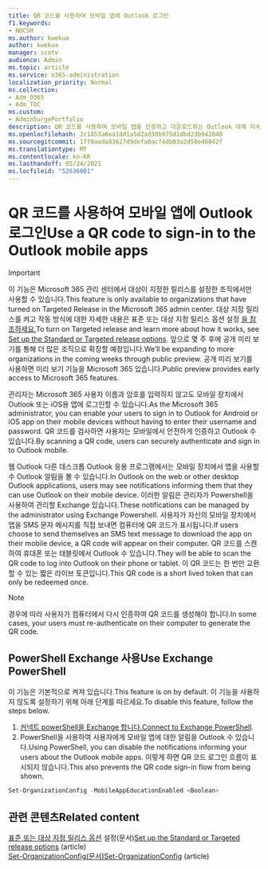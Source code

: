 ```yaml
---
title: QR 코드를 사용하여 모바일 앱에 Outlook 로그인
f1.keywords:
- NOCSH
ms.author: kwekua
author: kwekua
manager: scotv
audience: Admin
ms.topic: article
ms.service: o365-administration
localization_priority: Normal
ms.collection:
- Adm_O365
- Adm_TOC
ms.custom:
- AdminSurgePortfolio
description: QR 코드를 사용하여 모바일 앱을 인증하고 다운로드하는 Outlook 대해 자세히 알아보습니다.
ms.openlocfilehash: 2c1853a6ea1dd1a5d2ad30b975d1dbd23b942040
ms.sourcegitcommit: 17f0aada83627d9defa0acf4db03a2d58e46842f
ms.translationtype: MT
ms.contentlocale: ko-KR
ms.lasthandoff: 05/24/2021
ms.locfileid: "52636001"
---
```

# <a name="use-a-qr-code-to-sign-in-to-the-outlook-mobile-apps"></a><span data-ttu-id="d86e3-103">QR 코드를 사용하여 모바일 앱에 Outlook 로그인</span><span class="sxs-lookup"><span data-stu-id="d86e3-103">Use a QR code to sign-in to the Outlook mobile apps</span></span>

> [!IMPORTANT]
> <span data-ttu-id="d86e3-104">이 기능은 Microsoft 365 관리 센터에서 대상이 지정한 릴리스를 설정한 조직에서만 사용할 수 있습니다.</span><span class="sxs-lookup"><span data-stu-id="d86e3-104">This feature is only available to organizations that have turned on Targeted Release in the Microsoft 365 admin center.</span></span> <span data-ttu-id="d86e3-105">대상 지정 릴리스를 켜고 작동 방식에 대한 자세한 내용은 표준 또는 대상 지정 릴리스 옵션 설정 [을 참조하세요.](release-options-in-office-365.md)</span><span class="sxs-lookup"><span data-stu-id="d86e3-105">To turn on Targeted release and learn more about how it works, see [Set up the Standard or Targeted release options](release-options-in-office-365.md).</span></span> <span data-ttu-id="d86e3-106">앞으로 몇 주 후에 공개 미리 보기를 통해 더 많은 조직으로 확장할 예정입니다.</span><span class="sxs-lookup"><span data-stu-id="d86e3-106">We’ll be expanding to more organizations in the coming weeks through public preview.</span></span> <span data-ttu-id="d86e3-107">공개 미리 보기를 사용하면 미리 보기 기능을 Microsoft 365 있습니다.</span><span class="sxs-lookup"><span data-stu-id="d86e3-107">Public preview provides early access to Microsoft 365 features.</span></span>

<span data-ttu-id="d86e3-108">관리자는 Microsoft 365 사용자 이름과 암호를 입력하지 않고도 모바일 장치에서 Outlook 또는 iOS용 앱에 로그인할 수 있습니다.</span><span class="sxs-lookup"><span data-stu-id="d86e3-108">As the Microsoft 365 administrator, you can enable your users to sign in to Outlook for Android or iOS app on their mobile devices without having to enter their username and password.</span></span> <span data-ttu-id="d86e3-109">QR 코드를 검사하면 사용자는 모바일에서 안전하게 인증하고 Outlook 수 있습니다.</span><span class="sxs-lookup"><span data-stu-id="d86e3-109">By scanning a QR code, users can securely authenticate and sign in to Outlook mobile.</span></span>

<span data-ttu-id="d86e3-110">웹 Outlook 다른 데스크톱 Outlook 응용 프로그램에서는 모바일 장치에서 앱을 사용할 수 Outlook 알림을 볼 수 있습니다.</span><span class="sxs-lookup"><span data-stu-id="d86e3-110">In Outlook on the web or other desktop Outlook applications, users may see notifications informing them that they can use Outlook on their mobile device.</span></span> <span data-ttu-id="d86e3-111">이러한 알림은 관리자가 Powershell을 사용하여 관리할 Exchange 있습니다.</span><span class="sxs-lookup"><span data-stu-id="d86e3-111">These notifications can be managed by the administrator using Exchange Powershell.</span></span> <span data-ttu-id="d86e3-112">사용자가 자신의 모바일 장치에서 앱을 SMS 문자 메시지를 직접 보내면 컴퓨터에 QR 코드가 표시됩니다.</span><span class="sxs-lookup"><span data-stu-id="d86e3-112">If users choose to send themselves an SMS text message to download the app on their mobile device, a QR code will appear on their computer.</span></span> <span data-ttu-id="d86e3-113">QR 코드를 스캔하여 휴대폰 또는 태블릿에서 Outlook 수 있습니다.</span><span class="sxs-lookup"><span data-stu-id="d86e3-113">They will be able to scan the QR code to log into Outlook on their phone or tablet.</span></span> <span data-ttu-id="d86e3-114">이 QR 코드는 한 번만 교환할 수 있는 짧은 라이브 토큰입니다.</span><span class="sxs-lookup"><span data-stu-id="d86e3-114">This QR code is a short lived token that can only be redeemed once.</span></span>

> [!NOTE]
> <span data-ttu-id="d86e3-115">경우에 따라 사용자가 컴퓨터에서 다시 인증하여 QR 코드를 생성해야 합니다.</span><span class="sxs-lookup"><span data-stu-id="d86e3-115">In some cases, your users must re-authenticate on their computer to generate the QR code.</span></span>

## <a name="use-exchange-powershell"></a><span data-ttu-id="d86e3-116">PowerShell Exchange 사용</span><span class="sxs-lookup"><span data-stu-id="d86e3-116">Use Exchange PowerShell</span></span>

<span data-ttu-id="d86e3-117">이 기능은 기본적으로 켜져 있습니다.</span><span class="sxs-lookup"><span data-stu-id="d86e3-117">This feature is on by default.</span></span> <span data-ttu-id="d86e3-118">이 기능을 사용하지 않도록 설정하기 위해 아래 단계를 따르세요.</span><span class="sxs-lookup"><span data-stu-id="d86e3-118">To disable this feature, follow the steps below.</span></span>

1. <span data-ttu-id="d86e3-119">[커넥트 powerShell을 Exchange 합니다.](/powershell/exchange/connect-to-exchange-online-powershell?view=exchange-ps)</span><span class="sxs-lookup"><span data-stu-id="d86e3-119">[Connect to Exchange PowerShell](/powershell/exchange/connect-to-exchange-online-powershell?view=exchange-ps).</span></span>
2. <span data-ttu-id="d86e3-120">PowerShell을 사용하여 사용자에게 모바일 앱에 대한 알림을 Outlook 수 있습니다.</span><span class="sxs-lookup"><span data-stu-id="d86e3-120">Using PowerShell, you can disable the notifications informing your users about the Outlook mobile apps.</span></span> <span data-ttu-id="d86e3-121">이렇게 하면 QR 코드 로그인 흐름이 표시되지 않습니다.</span><span class="sxs-lookup"><span data-stu-id="d86e3-121">This also prevents the QR code sign-in flow from being shown.</span></span>

```powershell
Set-OrganizationConfig -MobileAppEducationEnabled <Boolean>
```

## <a name="related-content"></a><span data-ttu-id="d86e3-122">관련 콘텐츠</span><span class="sxs-lookup"><span data-stu-id="d86e3-122">Related content</span></span>

<span data-ttu-id="d86e3-123">[표준 또는 대상 지정 릴리스 옵션](release-options-in-office-365.md) 설정(문서)</span><span class="sxs-lookup"><span data-stu-id="d86e3-123">[Set up the Standard or Targeted release options](release-options-in-office-365.md) (article)</span></span>\
<span data-ttu-id="d86e3-124">[Set-OrganizationConfig(문서)](/powershell/module/exchange/set-organizationconfig?view=exchange-ps)</span><span class="sxs-lookup"><span data-stu-id="d86e3-124">[Set-OrganizationConfig](/powershell/module/exchange/set-organizationconfig?view=exchange-ps) (article)</span></span>